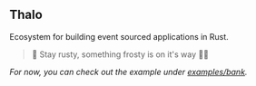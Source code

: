 ## Thalo

Ecosystem for building event sourced applications in Rust.

> 🚧 Stay rusty, something frosty is on it's way 🐻‍❄️

_For now, you can check out the example under [examples/bank](/examples/bank)._
